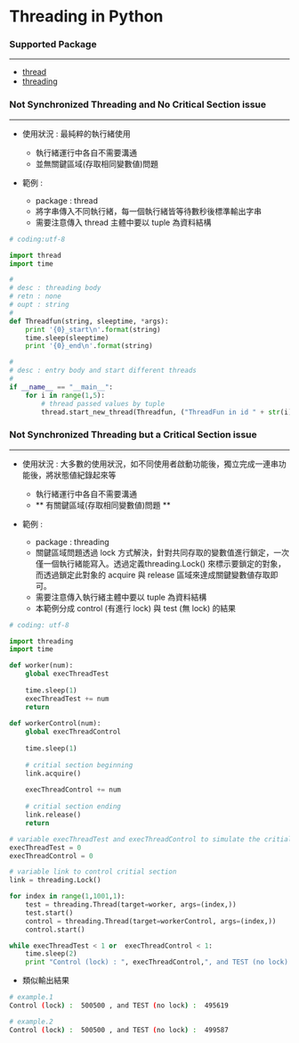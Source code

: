 # Threading in Python

<script type="text/javascript" src="../js/general.js"></script>

### Supported Package
---

* [thread](https://docs.python.org/2/library/thread.html)
* [threading](https://docs.python.org/2/library/threading.html)

### Not Synchronized Threading and No Critical Section issue
---

* 使用狀況 : 最純粹的執行緒使用
  * 執行緒運行中各自不需要溝通
  * 並無關鍵區域(存取相同變數値)問題

* 範例 :
  * package : thread
  * 將字串傳入不同執行緒，每一個執行緒皆等待數秒後標準輸出字串
  * 需要注意傳入 thread 主體中要以 tuple 為資料結構

```python
# coding:utf-8

import thread
import time

# 
# desc : threading body
# retn : none
# oupt : string
#
def Threadfun(string, sleeptime, *args):
    print '{0}_start\n'.format(string)
    time.sleep(sleeptime)
    print '{0}_end\n'.format(string)

#
# desc : entry body and start different threads
#
if __name__ == "__main__":
    for i in range(1,5):
        # thread passed values by tuple
        thread.start_new_thread(Threadfun, ("ThreadFun in id " + str(i), i))
```

### Not Synchronized Threading but a Critical Section issue
---

* 使用狀況 : 大多數的使用狀況，如不同使用者啟動功能後，獨立完成一連串功能後，將狀態値紀錄起來等
  * 執行緒運行中各自不需要溝通
  * ** 有關鍵區域(存取相同變數値)問題 **

* 範例 :
  * package : threading
  * 關鍵區域問題透過 lock 方式解決，針對共同存取的變數值進行鎖定，一次僅一個執行緒能寫入。透過定義threading.Lock() 來標示要鎖定的對象，而透過鎖定此對象的 acquire 與 release 區域來達成關鍵變數値存取即可。
  * 需要注意傳入執行緒主體中要以 tuple 為資料結構
  * 本範例分成 control (有進行 lock) 與 test (無 lock) 的結果

```python
# coding: utf-8 

import threading
import time

def worker(num):
    global execThreadTest
    
    time.sleep(1)   
    execThreadTest += num  
    return
    
def workerControl(num):
    global execThreadControl
    
    time.sleep(1)
    
    # critial section beginning
    link.acquire()
    
    execThreadControl += num
    
    # critial section ending
    link.release()    
    return

# variable execThreadTest and execThreadControl to simulate the critial object
execThreadTest = 0
execThreadControl = 0

# variable link to control critial section
link = threading.Lock()

for index in range(1,1001,1):
    test = threading.Thread(target=worker, args=(index,))
    test.start()    
    control = threading.Thread(target=workerControl, args=(index,))
    control.start()

while execThreadTest < 1 or  execThreadControl < 1:       
    time.sleep(2)
    print "Control (lock) : ", execThreadControl,", and TEST (no lock) : ", execThreadTest
```

* 類似輸出結果

```bash
# example.1
Control (lock) :  500500 , and TEST (no lock) :  495619

# example.2
Control (lock) :  500500 , and TEST (no lock) :  499587
```
